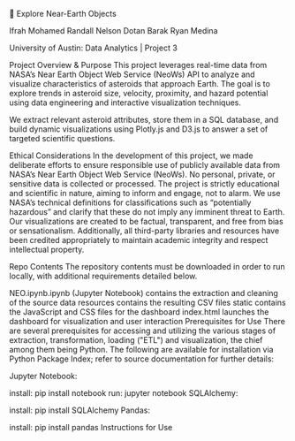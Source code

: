 🌌 Explore Near-Earth Objects

Ifrah Mohamed
Randall Nelson
Dotan Barak
Ryan Medina

University of Austin: Data Analytics | Project 3

Project Overview & Purpose
This project leverages real-time data from NASA’s Near Earth Object Web Service (NeoWs) API to analyze and visualize characteristics of asteroids that approach Earth. The goal is to explore trends in asteroid size, velocity, proximity, and hazard potential using data engineering and interactive visualization techniques.

We extract relevant asteroid attributes, store them in a SQL database, and build dynamic visualizations using Plotly.js and D3.js to answer a set of targeted scientific questions.

Ethical Considerations In the development of this project, we made deliberate efforts to ensure responsible use of publicly available data from NASA’s Near Earth Object Web Service (NeoWs). No personal, private, or sensitive data is collected or processed. The project is strictly educational and scientific in nature, aiming to inform and engage, not to alarm. We use NASA’s technical definitions for classifications such as “potentially hazardous” and clarify that these do not imply any imminent threat to Earth. Our visualizations are created to be factual, transparent, and free from bias or sensationalism. Additionally, all third-party libraries and resources have been credited appropriately to maintain academic integrity and respect intellectual property.

Repo Contents
The repository contents must be downloaded in order to run locally, with additional requirements detailed below.

NEO.ipynb.ipynb (Jupyter Notebook) contains the extraction and cleaning of the source data
resources contains the resulting CSV files
static contains the JavaScript and CSS files for the dashboard
index.html launches the dashboard for visualization and user interaction
Prerequisites for Use
There are several prerequisites for accessing and utilizing the various stages of extraction, transformation, loading ("ETL") and visualization, the chief among them being Python. The following are available for installation via Python Package Index; refer to source documentation for further details:

Jupyter Notebook:

install: pip install notebook
run: jupyter notebook
SQLAlchemy:

install: pip install SQLAlchemy
Pandas:

install: pip install pandas
Instructions for Use
